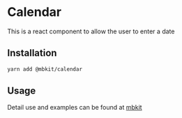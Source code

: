 # Calendar

This is a react component to allow the user to enter a date

## Installation

```sh
yarn add @mbkit/calendar
```

## Usage

Detail use and examples can be found at [mbkit](https://mbkit.netlify.com/components/calendar)